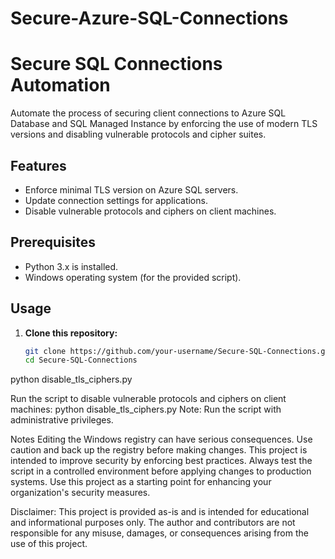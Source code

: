 # Secure-Azure-SQL-Connections

# Secure SQL Connections Automation

Automate the process of securing client connections to Azure SQL Database and SQL Managed Instance by enforcing the use of modern TLS versions and disabling vulnerable protocols and cipher suites.

## Features

- Enforce minimal TLS version on Azure SQL servers.
- Update connection settings for applications.
- Disable vulnerable protocols and ciphers on client machines.

## Prerequisites

- Python 3.x is installed.
- Windows operating system (for the provided script).

## Usage

1. **Clone this repository:**

   ```bash
   git clone https://github.com/your-username/Secure-SQL-Connections.git
   cd Secure-SQL-Connections

python disable_tls_ciphers.py

Run the script to disable vulnerable protocols and ciphers on client machines:
python disable_tls_ciphers.py
Note: Run the script with administrative privileges.

Notes
Editing the Windows registry can have serious consequences. Use caution and back up the registry before making changes.
This project is intended to improve security by enforcing best practices.
Always test the script in a controlled environment before applying changes to production systems.
Use this project as a starting point for enhancing your organization's security measures.

Disclaimer: This project is provided as-is and is intended for educational and informational purposes only. The author and contributors are not responsible for any misuse, damages, or consequences arising from the use of this project.


